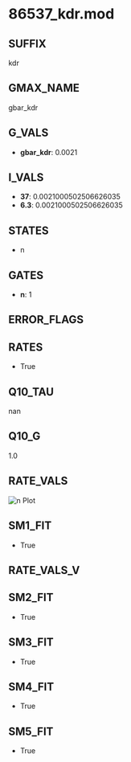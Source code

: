 # 86537_kdr.mod

## SUFFIX

kdr

## GMAX_NAME

gbar_kdr

## G_VALS

- **gbar_kdr**: 0.0021

## I_VALS

- **37**: 0.0021000502506626035
- **6.3**: 0.0021000502506626035

## STATES

- n

## GATES

- **n**: 1

## ERROR_FLAGS


## RATES

- True

## Q10_TAU

nan

## Q10_G

1.0

## RATE_VALS

![n Plot](/Users/pbozelos/Dropbox/icg-Chai-Panos/supermodels/output_markdown_files/K/86537_kdr.mod/images/n.png)

## SM1_FIT

- True

## RATE_VALS_V

## SM2_FIT

- True

## SM3_FIT

- True

## SM4_FIT

- True

## SM5_FIT

- True

